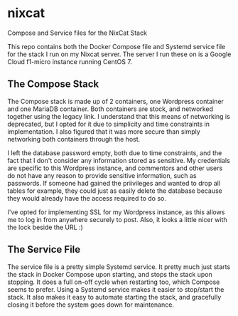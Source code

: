 # nixcat
Compose and Service files for the NixCat Stack

This repo contains both the Docker Compose file and Systemd service file for the stack I run on my Nixcat server. The server I run these on is a Google Cloud f1-micro instance running CentOS 7. 

## The Compose Stack

The Compose stack is made up of 2 containers, one Wordpress container and one MariaDB container. Both containers are stock, and networked together using the legacy link. I understand that this means of networking is deprecated, but I opted for it due to simplicity and time constraints in implementation. I also figured that it was more secure than simply networking both containers through the host. 

I left the database password empty, both due to time constraints, and the fact that I don't consider any information stored as sensitive. My credentials are specific to this Wordpress instance, and commentors and other users do not have any reason to provide sensitive information, such as passwords. If someone had gained the priivileges and wanted to drop all tables for example, they could just as easily delete the database because they would already have the access required to do so. 

I've opted for implementing SSL for my Wordpress instance, as this allows me to log in from anywhere securely to post. Also, it looks a little nicer with the lock beside the URL :)

## The Service File

The service file is a pretty simple Systemd service. It pretty much just starts the stack in Docker Compose upon starting, and stops the stack upon stopping. It does a full on-off cycle when restarting too, which Compose seems to prefer. Using a Systemd service makes it easier to stop/start the stack. It also makes it easy to automate starting the stack, and gracefully closing it before the system goes down for maintenance.

